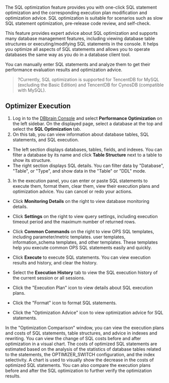 The SQL optimization feature provides you with one-click SQL statement optimization and the corresponding execution plan modification and optimization advice. SQL optimization is suitable for scenarios such as slow SQL statement optimization, pre-release code review, and self-check.

This feature provides expert advice about SQL optimization and supports many database management features, including viewing database table structures or executing/modifying SQL statements in the console. It helps you optimize all aspects of SQL statements and allows you to operate databases the same way as you do in a database client tool.

You can manually enter SQL statements and analyze them to get their performance evaluation results and optimization advice.

>?Currently, SQL optimization is supported for TencentDB for MySQL (excluding the Basic Edition) and TencentDB for CynosDB (compatible with MySQL).

## Optimizer Execution
1. Log in to the [DBbrain Console](https://console.cloud.tencent.com/dbbrain/analysis) and select **Performance Optimization** on the left sidebar. On the displayed page, select a database at the top and select the **SQL Optimization** tab.
2. On this tab, you can view information about database tables, SQL statements, and SQL execution.
 - The left section displays databases, tables, fields, and indexes. You can filter a database by its name and click **Table Structure** next to a table to show its structure.
 - The right section displays SQL details. You can filter data by "Database", "Table", or "Type", and show data in the "Table" or "DDL" mode.

3. In the execution panel, you can enter or paste SQL statements to execute them, format them, clear them, view their execution plans and optimization advice. You can cancel or redo your actions.

 - Click **Monitoring Details** on the right to view database monitoring details.
 - Click **Settings** on the right to view query settings, including execution timeout period and the maximum number of returned rows.
 - Click **Common Commands** on the right to view OPS SQL templates, including parameter/metric templates. user templates, information_schema templates, and other templates. These templates help you execute common OPS SQL statements easily and quickly.
 - Click **Execute** to execute SQL statements. You can view execution results and history, and clear the history.

 - Select the **Execution History** tab to view the SQL execution history of the current session or all sessions.

 - Click the "Execution Plan" icon to view details about SQL execution plans.

 - Click the "Format" icon to format SQL statements. 

 - Click the "Optimization Advice" icon to view optimization advice for SQL statements.

In the "Optimization Comparison" window, you can view the execution plans and costs of SQL statements, table structures, and advice in indexes and rewriting. You can view the change of SQL costs before and after optimization in a visual chart.
  The costs of optimized SQL statements are estimated based on the analysis of the statistics of database tables related to the statements, the OPTIMIZER_SWITCH configuration, and the index selectivity. A chart is used to visually show the decrease in the costs of optimized SQL statements. You can also compare the execution plans before and after the SQL optimization to further verify the optimization results.


